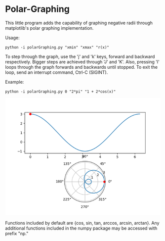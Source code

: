 # Polar-Graphing

This little program adds the capability of graphing negative radii through matplotlib's polar graphing implementation.

Usage:
```
python -i polarGraphing.py "xmin" "xmax" "r(x)"
```

To step through the graph, use the 'j' and 'k' keys, forward and backward respectively. Bigger steps are achieved through 'J' and 'K'. Also, pressing 'l' loops through the graph forwards and backwards until stopped. To exit the loop, send an interrupt command, Ctrl-C (SIGINT).

Example:
```
python -i polarGraphing.py 0 "2*pi" "1 + 2*cos(x)"
```

![alt text](plot.png?raw=true "Example plot")

Functions included by default are {cos, sin, tan, arccos, arcsin, arctan}. Any additional functions included in the numpy package may be accessed with prefix "np."
